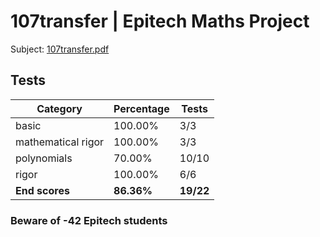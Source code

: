 # 107transfer | Epitech Maths Project

Subject: [107transfer.pdf](/Subjects/107transfer.pdf)

## Tests

| Category | Percentage | Tests |
|----------|------------|-------|
| basic | 100.00% | 3/3 |
| mathematical rigor | 100.00% | 3/3 |
| polynomials | 70.00% | 10/10 |
| rigor | 100.00% | 6/6 |
| **End scores** | **86.36%** | **19/22** |

### Beware of -42 Epitech students
